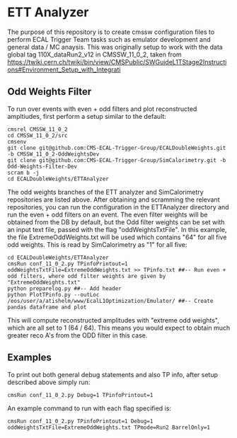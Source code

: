 # ETT Analyzer 

The purpose of this repository is to create cmssw configuration files to perform ECAL Trigger Team tasks such as emulator development and general data / MC anaysis. This was originally setup to work with the data global tag 110X_dataRun2_v12 in CMSSW_11_0_2, taken from https://twiki.cern.ch/twiki/bin/view/CMSPublic/SWGuideL1TStage2Instructions#Environment_Setup_with_Integrati

## Odd Weights Filter 

To run over events with even + odd filters and plot reconstructed ampltiudes, first perform a setup similar to the default:

	cmsrel CMSSW_11_0_2 
	cd CMSSW_11_0_2/src
	cmsenv 
	git clone git@github.com:CMS-ECAL-Trigger-Group/ECALDoubleWeights.git -b CMSSW_11_0_2-OddWeightsDev
	git clone git@github.com:CMS-ECAL-Trigger-Group/SimCalorimetry.git -b Odd-Weights-Filter-Dev
	scram b -j 
	cd ECALDoubleWeights/ETTAnalyzer

The odd weights branches of the ETT analyzer and SimCalorimetry repositories are listed above. After obtaining and scramming the relevant repositories, you can run the configuration in the ETTAnalyzer directory and run the even + odd filters on an event. The even filter weights will be obtained from the DB by default, but the Odd filter weights can be set with an input text file, passed with the flag "oddWeightsTxtFile". In this example, the file ExtremeOddWeights.txt will be used which contains "64" for all five odd weights. This is read by SimCalorimetry as "1" for all five:

	cd ECALDoubleWeights/ETTAnalyzer
	cmsRun conf_11_0_2.py TPinfoPrintout=1 oddWeightsTxtFile=ExtremeOddWeights.txt >> TPinfo.txt ##-- Run even + odd filters, where odd filter weights are given by "ExtremeOddWeights.txt"
	python preparelog.py ##-- Add header 
	python PlotTPinfo.py --outLoc /eos/user/a/atishelm/www/EcalL1Optimization/Emulator/ ##-- Create pandas dataframe and plot 

This will compute reconstructed amplitudes with "extreme odd weights", which are all set to 1 (64 / 64). This means you would expect to obtain much greater reco A's from the ODD filter in this case.

## Examples

To print out both general debug statements and also TP info, after setup described above simply run:

	cmsRun conf_11_0_2.py Debug=1 TPinfoPrintout=1 

An example command to run with each flag specified is:

	cmsRun conf_11_0_2.py TPinfoPrintout=1 Debug=1 oddWeightsTxtFile=ExtremeOddWeights.txt TPmode=Run2 BarrelOnly=1
